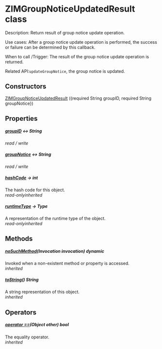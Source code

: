 


# ZIMGroupNoticeUpdatedResult class









<p>Description: Return result of group notice update operation.</p>
<p>Use cases: After a group notice update operation is performed, the success or failure can be determined by this callback.</p>
<p>When to call /Trigger: The result of the group notice update operation is returned.</p>
<p>Related API:<code>updateGroupNotice</code>, the group notice is updated.</p>




## Constructors

[ZIMGroupNoticeUpdatedResult](../zego_uikit_prebuilt_live_audio_room/ZIMGroupNoticeUpdatedResult/ZIMGroupNoticeUpdatedResult.md) ({required String groupID, required String groupNotice})

   


## Properties

##### [groupID](../zego_uikit_prebuilt_live_audio_room/ZIMGroupNoticeUpdatedResult/groupID.md) &#8596; String



  
_<span class="feature">read / write</span>_



##### [groupNotice](../zego_uikit_prebuilt_live_audio_room/ZIMGroupNoticeUpdatedResult/groupNotice.md) &#8596; String



  
_<span class="feature">read / write</span>_



##### [hashCode](../zego_uikit_prebuilt_live_audio_room/ZIMGroupNoticeUpdatedResult/hashCode.md) &#8594; int



The hash code for this object.  
_<span class="feature">read-only</span><span class="feature">inherited</span>_



##### [runtimeType](../zego_uikit_prebuilt_live_audio_room/ZIMGroupNoticeUpdatedResult/runtimeType.md) &#8594; Type



A representation of the runtime type of the object.  
_<span class="feature">read-only</span><span class="feature">inherited</span>_





## Methods

##### [noSuchMethod](../zego_uikit_prebuilt_live_audio_room/ZIMGroupNoticeUpdatedResult/noSuchMethod.md)(Invocation invocation) dynamic



Invoked when a non-existent method or property is accessed.  
_<span class="feature">inherited</span>_



##### [toString](../zego_uikit_prebuilt_live_audio_room/ZIMGroupNoticeUpdatedResult/toString.md)() String



A string representation of this object.  
_<span class="feature">inherited</span>_





## Operators

##### [operator ==](../zego_uikit_prebuilt_live_audio_room/ZIMGroupNoticeUpdatedResult/operator_equals.md)(Object other) bool



The equality operator.  
_<span class="feature">inherited</span>_
















